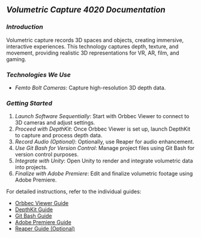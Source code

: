 ## *Volumetric Capture 4020 Documentation*

### *Introduction*

Volumetric capture records 3D spaces and objects, creating immersive, interactive experiences. This technology captures depth, texture, and movement, providing realistic 3D representations for VR, AR, film, and gaming.

### *Technologies We Use*

- *Femto Bolt Cameras*: Capture high-resolution 3D depth data.

### *Getting Started*

1. *Launch Software Sequentially*: Start with Orbbec Viewer to connect to 3D cameras and adjust settings.
2. *Proceed with DepthKit*: Once Orbbec Viewer is set up, launch DepthKit to capture and process depth data.
3. *Record Audio (Optional)*: Optionally, use Reaper for audio enhancement.
4. *Use Git Bash for Version Control*: Manage project files using Git Bash for version control purposes.
5. *Integrate with Unity*: Open Unity to render and integrate volumetric data into projects.
6. *Finalize with Adobe Premiere*: Edit and finalize volumetric footage using Adobe Premiere.


For detailed instructions, refer to the individual guides:

- [Orbbec Viewer Guide](OV.md)
- [DepthKit Guide](Depthkit.md)
- [Git Bash Guide](Gitbash.md)
- [Adobe Premiere Guide](adobe.md)
- [Reaper Guide (Optional)](reaper.md)
